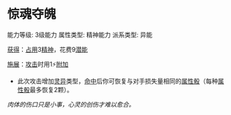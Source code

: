 # 惊魂夺魄

能力等级: 3级能力
属性类型: 精神能力
派系类型: 异能

<aside>

[获得](https://www.notion.so/1b3d619a067b8027ba38e2c1caf9d84b?pvs=21)：[占用](https://www.notion.so/1b3d619a067b8028a794de6ceed96ec0?pvs=21)3[精神](https://www.notion.so/1b3d619a067b800a8da5d96dd60be2b1?pvs=21)，花费9[潜能](https://www.notion.so/1b3d619a067b80c2bdb4c721adc30021?pvs=21)

</aside>

<aside>

[施展](https://www.notion.so/1b3d619a067b80f38dccf027f026b32f?pvs=21)：[攻击](https://www.notion.so/1b5d619a067b80ab8482e091a267f3f3?pvs=21)时用1⚡️[附加](https://www.notion.so/1b3d619a067b808aba32f87c5cab4efb?pvs=21)

- 此次攻击增加[灵异](https://www.notion.so/1b4d619a067b80968bb1dc8bead7368a?pvs=21)类型，[命中](https://www.notion.so/1b4d619a067b805b9ae6f266211ce9d3?pvs=21)后你可恢复与对手损失量相同的[属性骰](https://www.notion.so/1b3d619a067b80d2a1ebea63149d92fb?pvs=21)（每种[属性骰](https://www.notion.so/1b3d619a067b80d2a1ebea63149d92fb?pvs=21)最多恢复2颗）。
</aside>

*肉体的伤口只是小事，心灵的创伤才难以愈合。*